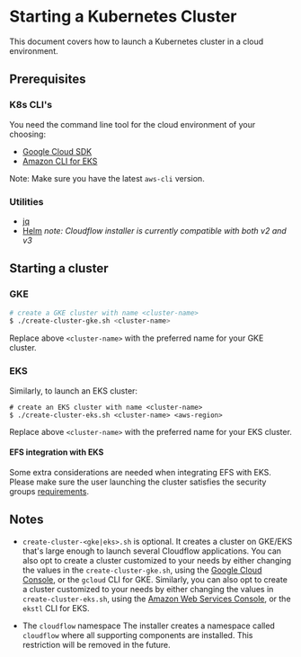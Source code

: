 # Starting a Kubernetes Cluster

This document covers how to launch a Kubernetes cluster in a cloud environment.

## Prerequisites

### K8s CLI's
You need the command line tool for the cloud environment of your choosing:
* [Google Cloud SDK](https://cloud.google.com/sdk/)
* [Amazon CLI for EKS](https://eksctl.io/)

Note: Make sure you have the latest `aws-cli` version.

### Utilities
* [jq](https://stedolan.github.io/jq/)
* [Helm](https://helm.sh/) *note: Cloudflow installer is currently compatible with both v2 and v3*

## Starting a cluster

### GKE
```bash
# create a GKE cluster with name <cluster-name>
$ ./create-cluster-gke.sh <cluster-name>
```
Replace above `<cluster-name>` with the preferred name for your GKE cluster.

### EKS
Similarly, to launch an EKS cluster:

```
# create an EKS cluster with name <cluster-name>
$ ./create-cluster-eks.sh <cluster-name> <aws-region>
```
Replace above `<cluster-name>` with the preferred name for your EKS cluster.

#### EFS integration with EKS

Some extra considerations are needed when integrating EFS with EKS. Please make sure the user launching the cluster satisfies the security groups [requirements](https://docs.aws.amazon.com/efs/latest/ug/accessing-fs-create-security-groups.html).

Notes
-----
- `create-cluster-<gke|eks>.sh` is optional.
It creates a cluster on GKE/EKS that's large enough to launch several Cloudflow applications.
You can also opt to create a cluster customized to your needs by either changing the values in the
`create-cluster-gke.sh`, using the [Google Cloud Console](cloud.google.com), or the `gcloud` CLI for GKE.
Similarly, you can also opt to create a cluster customized to your needs by either changing the values in `create-cluster-eks.sh`, using the [Amazon Web Services Console](aws.amazon.com), or the `ekstl` CLI for EKS.

- The `cloudflow` namespace
The installer creates a namespace called `cloudflow` where all supporting components are installed.
This restriction will be removed in the future.
